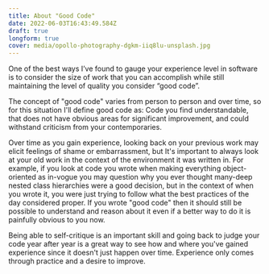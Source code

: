 ```yaml
---
title: About "Good Code"
date: 2022-06-03T16:43:49.584Z
draft: true
longform: true
cover: media/opollo-photography-dgkm-iiq8lu-unsplash.jpg
---
```

One of the best ways I’ve found to gauge your experience level in software is to consider the size of work that you can accomplish while still maintaining the level of quality you consider “good code”.

The concept of "good code" varies from person to person and over time, so for this situation I'll define good code as: Code you find understandable, that does not have obvious areas for significant improvement, and could withstand criticism from your contemporaries.

Over time as you gain experience, looking back on your previous work may elicit feelings of shame or embarrassment, but It's important to always look at your old work in the context of the environment it was written in. For example, if you look at code you wrote when making everything object-oriented as in-vogue you may question why you ever thought many-deep nested class hierarchies were a good decision, but in the context of when you wrote it, you were just trying to follow what the best practices of the day considered proper. If you wrote "good code" then it should still be possible to understand and reason about it even if a better way to do it is painfully obvious to you now.

Being able to self-critique is an important skill and going back to judge your code year after year is a great way to see how and where you've gained experience since it doesn't just happen over time. Experience only comes through practice and a desire to improve.